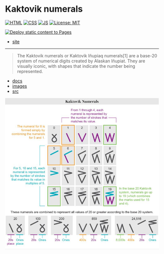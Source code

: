 # Kaktovik numerals

[![HTML](https://img.shields.io/badge/HTML-E34F26?style=for-the-badge&logo=html5&logoColor=white)](https://developer.mozilla.org/en-US/docs/Learn/Getting_started_with_the_web/HTML_basics)
[![CSS](https://img.shields.io/badge/CSS-1572B6?&style=for-the-badge&logo=css3&logoColor=white)](https://developer.mozilla.org/en-US/docs/Web/CSS)
[![JS](https://img.shields.io/badge/JavaScript-323330?style=for-the-badge&logo=javascript&logoColor=F7DF1E)](https://developer.mozilla.org/en-US/docs/Web/JavaScript)
[![License: MIT](https://img.shields.io/badge/License-MIT-lightgrey.svg?style=for-the-badge)](https://opensource.org/licenses/MIT)

[![Deploy static content to Pages](https://github.com/alex-hedley/kaktovik-numerals/actions/workflows/static.yml/badge.svg)](https://github.com/alex-hedley/kaktovik-numerals/actions/workflows/static.yml)

- [site](https://alex-hedley.github.io/kaktovik-numerals/)

---

> The Kaktovik numerals or Kaktovik Iñupiaq numerals[1] are a base-20 system of numerical digits created by Alaskan Iñupiat. They are visually iconic, with shapes that indicate the number being represented.

- [docs](docs/README.md)
- [images](images/README.md)
- [src](src/)

![Kaktovik numerals](images/KaktovikNumerals.jpeg "Kaktovik numerals")
